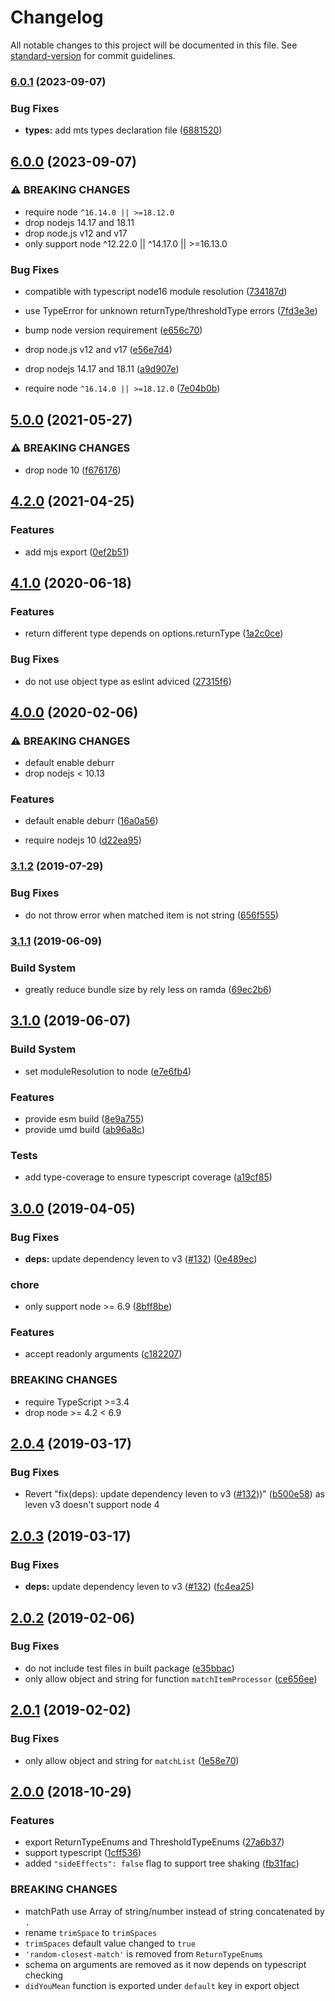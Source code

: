 # Changelog

All notable changes to this project will be documented in this file. See [standard-version](https://github.com/conventional-changelog/standard-version) for commit guidelines.

### [6.0.1](https://github.com/foray1010/didyoumean2/compare/v6.0.0...v6.0.1) (2023-09-07)

### Bug Fixes

- **types:** add mts types declaration file ([6881520](https://github.com/foray1010/didyoumean2/commit/68815207e0fb3a29ee93b3cb4e5dc58101c7e712))

## [6.0.0](https://github.com/foray1010/didyoumean2/compare/v5.0.0...v6.0.0) (2023-09-07)

### ⚠ BREAKING CHANGES

- require node `^16.14.0 || >=18.12.0`
- drop nodejs 14.17 and 18.11
- drop node.js v12 and v17
- only support node ^12.22.0 || ^14.17.0 || >=16.13.0

### Bug Fixes

- compatible with typescript node16 module resolution ([734187d](https://github.com/foray1010/didyoumean2/commit/734187ddc0db49b8269ba930cf8215767f2205c4))
- use TypeError for unknown returnType/thresholdType errors ([7fd3e3e](https://github.com/foray1010/didyoumean2/commit/7fd3e3ef4a0e93131efe021577569f3dd84a246a))

- bump node version requirement ([e656c70](https://github.com/foray1010/didyoumean2/commit/e656c70029b3f46ddc76f82ec79f6f267bd2980a))
- drop node.js v12 and v17 ([e56e7d4](https://github.com/foray1010/didyoumean2/commit/e56e7d4c26b49826fb1c9bec2ac74a8575f299f9))
- drop nodejs 14.17 and 18.11 ([a9d907e](https://github.com/foray1010/didyoumean2/commit/a9d907e207841a4352f56cd448208b2ca4196385))
- require node `^16.14.0 || >=18.12.0` ([7e04b0b](https://github.com/foray1010/didyoumean2/commit/7e04b0bf963f94ed80bcbec45249054fc6f11aeb))

## [5.0.0](https://github.com/foray1010/didyoumean2/compare/v4.2.0...v5.0.0) (2021-05-27)

### ⚠ BREAKING CHANGES

- drop node 10 ([f676176](https://github.com/foray1010/didyoumean2/commit/f676176de6a2e54918198544909806996e4aec23))

## [4.2.0](https://github.com/foray1010/didyoumean2/compare/v4.1.0...v4.2.0) (2021-04-25)

### Features

- add mjs export ([0ef2b51](https://github.com/foray1010/didyoumean2/commit/0ef2b516ab7cbf90aa94499d883819394d6e4d2f))

## [4.1.0](https://github.com/foray1010/didyoumean2/compare/v4.0.0...v4.1.0) (2020-06-18)

### Features

- return different type depends on options.returnType ([1a2c0ce](https://github.com/foray1010/didyoumean2/commit/1a2c0cea00f9a16d3ae505677685e92244d487e4))

### Bug Fixes

- do not use object type as eslint adviced ([27315f6](https://github.com/foray1010/didyoumean2/commit/27315f629db8e8ad99540cc36d49ec1b52c736a9))

## [4.0.0](https://github.com/foray1010/didyoumean2/compare/v3.1.2...v4.0.0) (2020-02-06)

### ⚠ BREAKING CHANGES

- default enable deburr
- drop nodejs < 10.13

### Features

- default enable deburr ([16a0a56](https://github.com/foray1010/didyoumean2/commit/16a0a5613481475047bdb92a2d17aa5fa29a42b8))

- require nodejs 10 ([d22ea95](https://github.com/foray1010/didyoumean2/commit/d22ea9592c7c3b663383506f8ed8738ee821f378))

### [3.1.2](https://github.com/foray1010/didyoumean2/compare/v3.1.1...v3.1.2) (2019-07-29)

### Bug Fixes

- do not throw error when matched item is not string ([656f555](https://github.com/foray1010/didyoumean2/commit/656f555))

### [3.1.1](https://github.com/foray1010/didyoumean2/compare/v3.1.0...v3.1.1) (2019-06-09)

### Build System

- greatly reduce bundle size by rely less on ramda ([69ec2b6](https://github.com/foray1010/didyoumean2/commit/69ec2b6))

## [3.1.0](https://github.com/foray1010/didyoumean2/compare/v3.0.0...v3.1.0) (2019-06-07)

### Build System

- set moduleResolution to node ([e7e6fb4](https://github.com/foray1010/didyoumean2/commit/e7e6fb4))

### Features

- provide esm build ([8e9a755](https://github.com/foray1010/didyoumean2/commit/8e9a755))
- provide umd build ([ab96a8c](https://github.com/foray1010/didyoumean2/commit/ab96a8c))

### Tests

- add type-coverage to ensure typescript coverage ([a19cf85](https://github.com/foray1010/didyoumean2/commit/a19cf85))

## [3.0.0](https://github.com/foray1010/didyoumean2/compare/v2.0.4...v3.0.0) (2019-04-05)

### Bug Fixes

- **deps:** update dependency leven to v3 ([#132](https://github.com/foray1010/didyoumean2/issues/132)) ([0e489ec](https://github.com/foray1010/didyoumean2/commit/0e489ec))

### chore

- only support node >= 6.9 ([8bff8be](https://github.com/foray1010/didyoumean2/commit/8bff8be))

### Features

- accept readonly arguments ([c182207](https://github.com/foray1010/didyoumean2/commit/c182207))

### BREAKING CHANGES

- require TypeScript >=3.4
- drop node >= 4.2 < 6.9

## [2.0.4](https://github.com/foray1010/didyoumean2/compare/v2.0.3...v2.0.4) (2019-03-17)

### Bug Fixes

- Revert "fix(deps): update dependency leven to v3 ([#132](https://github.com/foray1010/didyoumean2/issues/132)))" ([b500e58](https://github.com/foray1010/didyoumean2/commit/b500e58)) as leven v3 doesn't support node 4

## [2.0.3](https://github.com/foray1010/didyoumean2/compare/v2.0.2...v2.0.3) (2019-03-17)

### Bug Fixes

- **deps:** update dependency leven to v3 ([#132](https://github.com/foray1010/didyoumean2/issues/132)) ([fc4ea25](https://github.com/foray1010/didyoumean2/commit/fc4ea25))

## [2.0.2](https://github.com/foray1010/didyoumean2/compare/v2.0.1...v2.0.2) (2019-02-06)

### Bug Fixes

- do not include test files in built package ([e35bbac](https://github.com/foray1010/didyoumean2/commit/e35bbac))
- only allow object and string for function `matchItemProcessor` ([ce656ee](https://github.com/foray1010/didyoumean2/commit/ce656ee))

## [2.0.1](https://github.com/foray1010/didyoumean2/compare/v2.0.0...v2.0.1) (2019-02-02)

### Bug Fixes

- only allow object and string for `matchList` ([1e58e70](https://github.com/foray1010/didyoumean2/commit/1e58e70))

## [2.0.0](https://github.com/foray1010/didyoumean2/compare/v1.3.0...v2.0.0) (2018-10-29)

### Features

- export ReturnTypeEnums and ThresholdTypeEnums ([27a6b37](https://github.com/foray1010/didyoumean2/commit/27a6b37))
- support typescript ([1cff536](https://github.com/foray1010/didyoumean2/commit/1cff536))
- added `"sideEffects": false` flag to support tree shaking ([fb31fac](https://github.com/foray1010/didyoumean2/commit/fb31fac))

### BREAKING CHANGES

- matchPath use Array of string/number instead of string concatenated by `.`
- rename `trimSpace` to `trimSpaces`
- `trimSpaces` default value changed to `true`
- `'random-closest-match'` is removed from `ReturnTypeEnums`
- schema on arguments are removed as it now depends on typescript checking
- `didYouMean` function is exported under `default` key in export object
